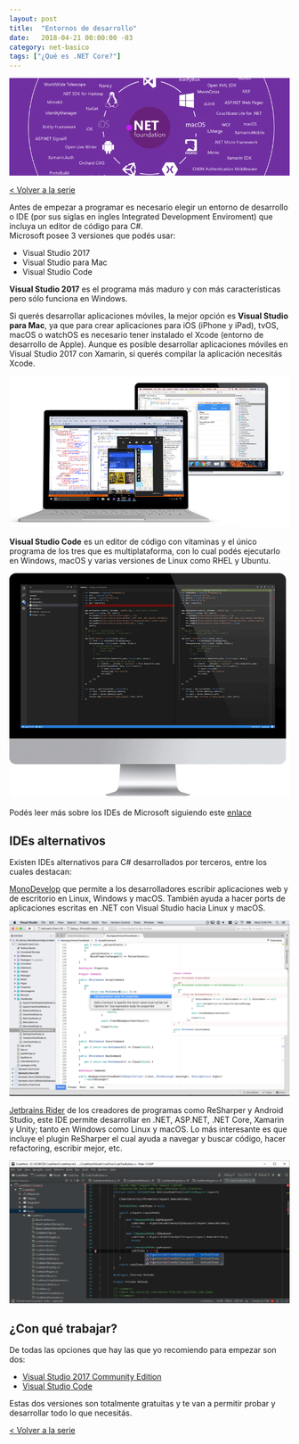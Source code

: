 ```yaml
---
layout: post
title:  "Entornos de desarrollo"
date:   2018-04-21 00:00:00 -03
category: net-basico
tags: ["¿Qué es .NET Core?"]
---
```


<img src="/asset/img/que-es-net-core.png" class="img-responsive" alt="¿Qué es .NET Core?">

[< Volver a la serie](/que-es-net-core/)

Antes de empezar a programar es necesario elegir un entorno de desarrollo o IDE (por sus siglas en ingles Integrated Development Enviroment) que incluya un editor de código para C#.  
Microsoft posee 3 versiones que podés usar:

- Visual Studio 2017
- Visual Studio para Mac
- Visual Studio Code



**Visual Studio 2017** es el programa más maduro y con más características pero sólo funciona en Windows.  

Si querés desarrollar aplicaciones móviles, la mejor opción es **Visual Studio para Mac**, ya que para crear aplicaciones para iOS (iPhone y iPad), tvOS, macOS o watchOS es necesario tener instalado el Xcode (entorno de desarrollo de Apple). Aunque es posible desarrollar aplicaciones móviles en Visual Studio 2017 con Xamarin, si querés compilar la aplicación necesitás Xcode.  

<img src="/asset/img/que-es-net-core/02.png" class="img-responsive" alt="¿Qué es .NET Core?">

**Visual Studio Code** es un editor de código con vitaminas y el único programa de los tres que es multiplataforma, con lo cual podés ejecutarlo en Windows, macOS y varias versiones de Linux como RHEL y Ubuntu.  

<img src="/asset/img/que-es-net-core/03.png" class="img-responsive" alt="¿Qué es .NET Core?">

Podés leer más sobre los IDEs de Microsoft siguiendo este <a href="https://www.visualstudio.com/es/" target="_blank">enlace</a>

## IDEs alternativos

Existen IDEs alternativos para C# desarrollados por terceros, entre los cuales destacan:

<a href="http://www.monodevelop.com/" target="_blank">MonoDevelop</a> que permite a los desarrolladores escribir aplicaciones web y de escritorio en Linux, Windows y macOS. También ayuda a hacer ports de aplicaciones escritas en .NET con Visual Studio hacia Linux y macOS.  

<img src="/asset/img/que-es-net-core/04.png" class="img-responsive" alt="¿Qué es .NET Core?">

<a href="https://www.jetbrains.com/rider/" target="_blank">Jetbrains Rider</a> de los creadores de programas como ReSharper y Android Studio, este IDE permite desarrollar en .NET, ASP.NET, .NET Core, Xamarin y Unity; tanto en Windows como Linux y macOS. Lo más interesante es que incluye el plugin ReSharper el cual ayuda a navegar y buscar código, hacer refactoring, escribir mejor, etc.  

<img src="/asset/img/que-es-net-core/05.png" class="img-responsive" alt="¿Qué es .NET Core?">

## ¿Con qué trabajar?

De todas las opciones que hay las que yo recomiendo para empezar son dos:

- <a href="https://www.visualstudio.com/es/downloads/" target="_blank">Visual Studio 2017 Community Edition</a>
- <a href="https://code.visualstudio.com/" target="_blank">Visual Studio Code</a>

Estas dos versiones son totalmente gratuitas y te van a permitir probar y desarrollar todo lo que necesitás.

[< Volver a la serie](/que-es-net-core/)